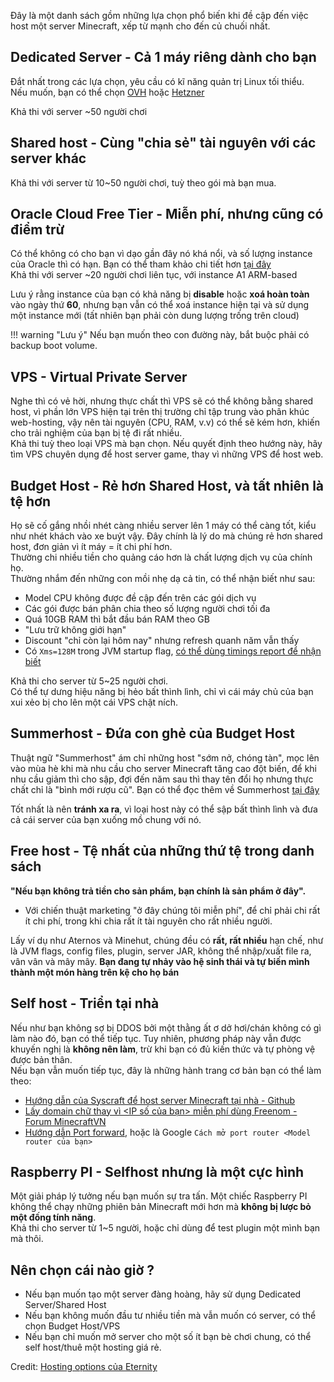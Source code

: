 Đây là một danh sách gồm những lựa chọn phổ biến khi đề cập đến việc host một server Minecraft, xếp từ mạnh cho đến củ chuối nhất.

## Dedicated Server - Cả 1 máy riêng dành cho bạn

Đắt nhất trong các lựa chọn, yêu cầu có kĩ năng quản trị Linux tối thiểu.  
Nếu muốn, bạn có thể chọn [OVH](https://www.ovhcloud.com/) hoặc [Hetzner](https://www.hetzner.com/)

Khả thi với server ~50 người chơi

## Shared host - Cùng "chia sẻ" tài nguyên với các server khác

Khả thi với server từ 10~50 người chơi, tuỳ theo gói mà bạn mua.

## Oracle Cloud Free Tier - Miễn phí, nhưng cũng có điểm trừ

Có thể không có cho bạn vì dạo gần đây nó khá nổi, và số lượng instance của Oracle thì có hạn. Bạn có thể tham khảo chi tiết hơn [tại đây](https://blogs.oracle.com/developers/post/how-to-set-up-and-run-a-really-powerful-free-minecraft-server-in-the-cloud)  
Khả thi với server ~20 người chơi liên tục, với instance A1 ARM-based

Lưu ý rằng instance của bạn có khả năng bị **disable** hoặc **xoá hoàn toàn** vào ngày thứ **60**, nhưng bạn vẫn có thể xoá instance hiện tại và sử dụng một instance mới (tất nhiên bạn phải còn dung lượng trống trên cloud) 

!!! warning "Lưu ý"
    Nếu bạn muốn theo con đường này, bắt buộc phải có backup boot volume.

## VPS - Virtual Private Server

Nghe thì có vẻ hời, nhưng thực chất thì VPS sẽ có thể không bằng shared host, vì phần lớn VPS hiện tại trên thị trường chỉ tập trung vào phân khúc web-hosting, vậy nên tài nguyên (CPU, RAM, v.v) có thể sẽ kém hơn, khiến cho trải nghiệm của bạn bị tệ đi rất nhiều.  
Khả thi tuỳ theo loại VPS mà bạn chọn. Nếu quyết định theo hướng này, hãy tìm VPS chuyên dụng để host server game, thay vì những VPS để host web.

## Budget Host - Rẻ hơn Shared Host, và tất nhiên là tệ hơn

Họ sẽ cố gắng nhồi nhét càng nhiều server lên 1 máy có thể càng tốt, kiểu như nhét khách vào xe buýt vậy. Đây chính là lý do mà chúng rẻ hơn shared host, đơn giản vì ít máy = ít chi phí hơn.  
Thường chi nhiều tiền cho quảng cáo hơn là chất lượng dịch vụ của chính họ.  
Thường nhắm đến những con mồi nhẹ dạ cả tin, có thể nhận biết như sau:

- Model CPU không được đề cập đến trên các gói dịch vụ
- Các gói được bán phân chia theo số lượng người chơi tối đa
- Quá 10GB RAM thì bắt đầu bán RAM theo GB
- "Lưu trữ không giới hạn"
- Discount "chỉ còn lại hôm nay" nhưng refresh quanh năm vẫn thấy
- Có `Xms=128M` trong JVM startup flag, [có thể dùng timings report để nhận biết](https://eternity.community/index.php/paper-optimization117/#timings)

Khả thi cho server từ 5~25 người chơi.  
Có thể tự dưng hiệu năng bị hẻo bất thình lình, chỉ vì cái máy chủ của bạn xui xẻo bị cho lên một cái VPS chật ních.

## Summerhost - Đứa con ghẻ của Budget Host

Thuật ngữ "Summerhost" ám chỉ những host "sớm nở, chóng tàn", mọc lên vào mùa hè khi mà nhu cầu cho server Minecraft tăng cao đột biến, để khi nhu cầu giảm thì cho sập, đợi đến năm sau thì thay tên đổi họ nhưng thực chất chỉ là "bình mới rượu cũ". Bạn có thể đọc thêm về Summerhost [tại đây](https://summerhost.pages.dev/)

Tốt nhất là nên **tránh xa ra**, vì loại host này có thể sập bất thình lình và đưa cả cái server của bạn xuống mồ chung với nó.

## Free host - Tệ nhất của những thứ tệ trong danh sách

**"Nếu bạn không trả tiền cho sản phẩm, bạn chính là sản phẩm ở đây".**

- Với chiến thuật marketing "ở đây chúng tôi miễn phí", để chỉ phải chi rất ít chi phí, trong khi chia rất ít tài nguyên cho rất nhiều người.

Lấy ví dụ như Aternos và Minehut, chúng đều có **rất, rất nhiều** hạn chế, như là JVM flags, config files, plugin, server JAR, không thể nhập/xuất file ra, vân vân và mây mây. **Bạn đang tự nhảy vào hệ sinh thái và tự biến mình thành một món hàng trên kệ cho họ bán**

## Self host - Triển tại nhà

Nếu như bạn không sợ bị DDOS bởi một thằng ất ơ dở hơi/chán không có gì làm nào đó, bạn có thể tiếp tục. Tuy nhiên, phương pháp này vẫn được khuyến nghị là **không nên làm**, trừ khi bạn có đủ kiến thức và tự phòng vệ được bản thân.  
Nếu bạn vẫn muốn tiếp tục, đây là những hành trang cơ bản bạn có thể làm theo:

- [Hướng dẫn của Syscraft để host server Minecraft tại nhà - Github](https://github.com/syscraft-mc/starter-server/blob/master/README.md)
- [Lấy domain chữ thay vì <IP số của bạn> miễn phí dùng Freenom - Forum MinecraftVN](https://minecraftvn.net/tao-ip-chu-cho-server-minecraft-mien-phi-bang-freenom.t602/)
- [Hướng dẫn Port forward](https://portforward.com/), hoặc là Google `Cách mở port router <Model router của bạn>`

## Raspberry PI - Selfhost nhưng là một cực hình

Một giải pháp lý tưởng nếu bạn muốn sự tra tấn. Một chiếc Raspberry PI không thể chạy những phiên bản Minecraft mới hơn mà **không bị lược bỏ một đống tính năng**.  
Khả thi cho server từ 1~5 người, hoặc chỉ dùng để test plugin một mình bạn mà thôi.

## Nên chọn cái nào giờ ?

- Nếu bạn muốn tạo một server đàng hoàng, hãy sử dụng Dedicated Server/Shared Host
- Nếu bạn không muốn đầu tư nhiều tiền mà vẫn muốn có server, có thể chọn Budget Host/VPS
- Nếu bạn chỉ muốn mở server cho một số ít bạn bè chơi chung, có thể self host/thuê một hosting giá rẻ.

Credit: [Hosting options của Eternity](https://eternity.community/index.php/paper-optimization117/#Hosting-Options)
